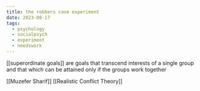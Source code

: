 ```yaml
---
title: the robbers cave experiment
date: 2023-08-17
tags:
  - psychology
  - socialpsych
  - experiment
  - needswork
---
```


[[superordinate goals]] are goals that transcend interests of a single group and that which can be attained only if the groups work together

[[Muzefer Sharif]]
[[Realistic Conflict Theory]]
